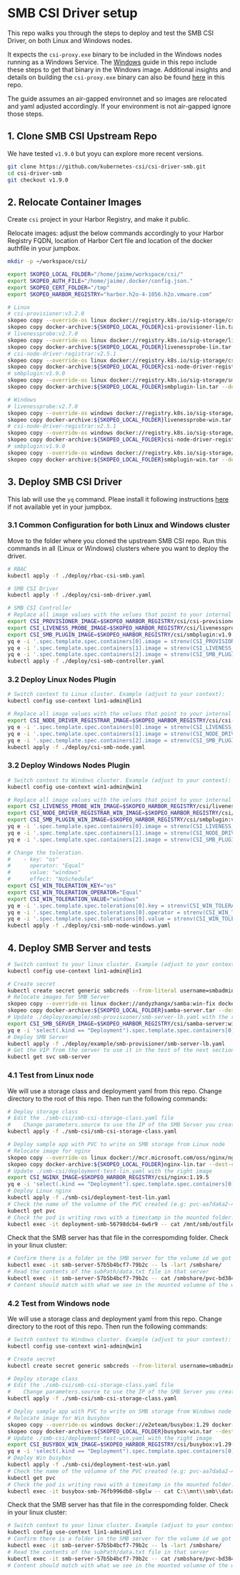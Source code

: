 # SMB CSI Driver setup

This repo walks you through the steps to deploy and test the SMB CSI Driver, on both Linux and Windows nodes.

It expects the `csi-proxy.exe` binary to be included in the Windows nodes running as a Windows Service. The [Windows](/windows/README.md) guide in this repo include these steps to get that binary in the Windows image.
Additional insights and details on building the `csi-proxy.exe` binary can also be found [here](/smb-csi/BuildCSIProxy.md) in this repo.

The guide assumes an air-gapped environnet and so images are relocated and yaml adjusted accordingly. If  your environment is not air-gapped ignore those steps.

## 1. Clone SMB CSI Upstream Repo

We have tested `v1.9.0` but yoyu can explore more recent versions.

```bash
git clone https://github.com/kubernetes-csi/csi-driver-smb.git
cd csi-driver-smb
git checkout v1.9.0
```

## 2. Relocate Container Images

Create `csi` project in your Harbor Registry, and make it public.

Relocate images: adjust the below commands accordingly to your Harbor Registry FQDN, location of Harbor Cert file and location of the docker authfile in your jumpbox.
```bash
mkdir -p ~/workspace/csi/

export SKOPEO_LOCAL_FOLDER="/home/jaime/workspace/csi/"
export SKOPEO_AUTH_FILE="/home/jaime/.docker/config.json."
export SKOPEO_CERT_FOLDER="/tmp"
export SKOPEO_HARBOR_REGISTRY="harbor.h2o-4-1056.h2o.vmware.com"

# Linux
# csi-provisioner:v3.2.0
skopeo copy --override-os linux docker://registry.k8s.io/sig-storage/csi-provisioner:v3.2.0 docker-archive:${SKOPEO_LOCAL_FOLDER}csi-provisioner-lin.tar
skopeo copy docker-archive:${SKOPEO_LOCAL_FOLDER}csi-provisioner-lin.tar --dest-cert-dir=${SKOPEO_CERT_FOLDER} --dest-authfile=${SKOPEO_AUTH_FILE} docker://${SKOPEO_HARBOR_REGISTRY}/csi/csi-provisioner:v3.2.0
# livenessprobe:v2.7.0
skopeo copy --override-os linux docker://registry.k8s.io/sig-storage/livenessprobe:v2.7.0 docker-archive:${SKOPEO_LOCAL_FOLDER}livenessprobe-lin.tar
skopeo copy docker-archive:${SKOPEO_LOCAL_FOLDER}livenessprobe-lin.tar --dest-cert-dir=${SKOPEO_CERT_FOLDER} --dest-authfile=${SKOPEO_AUTH_FILE} docker://${SKOPEO_HARBOR_REGISTRY}/csi/livenessprobe:v2.7.0
# csi-node-driver-registrar:v2.5.1
skopeo copy --override-os linux docker://registry.k8s.io/sig-storage/csi-node-driver-registrar:v2.5.1 docker-archive:${SKOPEO_LOCAL_FOLDER}csi-node-driver-registrar-lin.tar
skopeo copy docker-archive:${SKOPEO_LOCAL_FOLDER}csi-node-driver-registrar-lin.tar --dest-cert-dir=${SKOPEO_CERT_FOLDER} --dest-authfile=${SKOPEO_AUTH_FILE} docker://${SKOPEO_HARBOR_REGISTRY}/csi/csi-node-driver-registrar:v2.5.1
# smbplugin:v1.9.0
skopeo copy --override-os linux docker://registry.k8s.io/sig-storage/smbplugin:v1.9.0 docker-archive:${SKOPEO_LOCAL_FOLDER}smbplugin-lin.tar
skopeo copy docker-archive:${SKOPEO_LOCAL_FOLDER}smbplugin-lin.tar --dest-cert-dir=${SKOPEO_CERT_FOLDER} --dest-authfile=${SKOPEO_AUTH_FILE} docker://${SKOPEO_HARBOR_REGISTRY}/csi/smbplugin:v1.9.0

# Windows
# livenessprobe:v2.7.0
skopeo copy --override-os windows docker://registry.k8s.io/sig-storage/livenessprobe:v2.7.0 docker-archive:${SKOPEO_LOCAL_FOLDER}livenessprobe-win.tar
skopeo copy docker-archive:${SKOPEO_LOCAL_FOLDER}livenessprobe-win.tar --dest-cert-dir=${SKOPEO_CERT_FOLDER} --dest-authfile=${SKOPEO_AUTH_FILE} docker://${SKOPEO_HARBOR_REGISTRY}/csi/livenessprobe:v2.7.0-win
# csi-node-driver-registrar:v2.5.1
skopeo copy --override-os windows docker://registry.k8s.io/sig-storage/csi-node-driver-registrar:v2.5.1 docker-archive:${SKOPEO_LOCAL_FOLDER}csi-node-driver-registrar-win.tar
skopeo copy docker-archive:${SKOPEO_LOCAL_FOLDER}csi-node-driver-registrar-win.tar --dest-cert-dir=${SKOPEO_CERT_FOLDER} --dest-authfile=${SKOPEO_AUTH_FILE} docker://${SKOPEO_HARBOR_REGISTRY}/csi/csi-node-driver-registrar:v2.5.1-win
# smbplugin:v1.9.0
skopeo copy --override-os windows docker://registry.k8s.io/sig-storage/smbplugin:v1.9.0 docker-archive:${SKOPEO_LOCAL_FOLDER}smbplugin-win.tar
skopeo copy docker-archive:${SKOPEO_LOCAL_FOLDER}smbplugin-win.tar --dest-cert-dir=${SKOPEO_CERT_FOLDER} --dest-authfile=${SKOPEO_AUTH_FILE} docker://${SKOPEO_HARBOR_REGISTRY}/csi/smbplugin:v1.9.0-win
```

## 3. Deploy SMB CSI Driver

This lab will use the `yq` command. Pleae install it following instructions [here](https://github.com/mikefarah/yq#install) if not available yet in your jumpbox.

### 3.1 Common Configuration for both Linux and Windows cluster

Move to the folder where you cloned the upstream SMB CSI repo. Run this commands in all (Linux or Windows) clusters where you want to deploy the driver.

```bash
# RBAC
kubectl apply -f ./deploy/rbac-csi-smb.yaml

# SMB CSI Driver
kubectl apply -f ./deploy/csi-smb-driver.yaml

# SMB CSI Controller
# Replace all image values with the velues that point to your internal Harbor registry where you relocated the images:
export CSI_PROVISIONER_IMAGE=$SKOPEO_HARBOR_REGISTRY/csi/csi-provisioner:v3.2.0
export CSI_LIVENESS_PROBE_IMAGE=$SKOPEO_HARBOR_REGISTRY/csi/livenessprobe:v2.7.0
export CSI_SMB_PLUGIN_IMAGE=$SKOPEO_HARBOR_REGISTRY/csi/smbplugin:v1.9.0
yq e -i '.spec.template.spec.containers[0].image = strenv(CSI_PROVISIONER_IMAGE)' ./deploy/csi-smb-controller.yaml
yq e -i '.spec.template.spec.containers[1].image = strenv(CSI_LIVENESS_PROBE_IMAGE)' ./deploy/csi-smb-controller.yaml
yq e -i '.spec.template.spec.containers[2].image = strenv(CSI_SMB_PLUGIN_IMAGE)' ./deploy/csi-smb-controller.yaml
kubectl apply -f ./deploy/csi-smb-controller.yaml
```

### 3.2 Deploy Linux Nodes Plugin

```bash
# Switch context to Linux cluster. Example (adjust to your context):
kubectl config use-context lin1-admin@lin1

# Replace all image values with the velues that point to your internal Harbor registry where you relocated the images:
export CSI_NODE_DRIVER_REGISTRAR_IMAGE=$SKOPEO_HARBOR_REGISTRY/csi/csi-node-driver-registrar:v2.5.1
yq e -i '.spec.template.spec.containers[0].image = strenv(CSI_LIVENESS_PROBE_IMAGE)' ./deploy/csi-smb-node.yaml
yq e -i '.spec.template.spec.containers[1].image = strenv(CSI_NODE_DRIVER_REGISTRAR_IMAGE)' ./deploy/csi-smb-node.yaml
yq e -i '.spec.template.spec.containers[2].image = strenv(CSI_SMB_PLUGIN_IMAGE)' ./deploy/csi-smb-node.yaml
kubectl apply -f ./deploy/csi-smb-node.yaml
```

### 3.2 Deploy Windows Nodes Plugin

```bash
# Switch context to Windows cluster. Example (adjust to your context):
kubectl config use-context win1-admin@win1

# Replace all image values with the velues that point to your internal Harbor registry where you relocated the images:
export CSI_LIVENESS_PROBE_WIN_IMAGE=$SKOPEO_HARBOR_REGISTRY/csi/livenessprobe:v2.7.0-win
export CSI_NODE_DRIVER_REGISTRAR_WIN_IMAGE=$SKOPEO_HARBOR_REGISTRY/csi/csi-node-driver-registrar:v2.5.1-win
export CSI_SMB_PLUGIN_WIN_IMAGE=$SKOPEO_HARBOR_REGISTRY/csi/smbplugin:v1.9.0-win
yq e -i '.spec.template.spec.containers[0].image = strenv(CSI_LIVENESS_PROBE_WIN_IMAGE)' ./deploy/csi-smb-node-windows.yaml
yq e -i '.spec.template.spec.containers[1].image = strenv(CSI_NODE_DRIVER_REGISTRAR_WIN_IMAGE)' ./deploy/csi-smb-node-windows.yaml
yq e -i '.spec.template.spec.containers[2].image = strenv(CSI_SMB_PLUGIN_WIN_IMAGE)' ./deploy/csi-smb-node-windows.yaml

# Change the toleration.
#    - key: "os"
#      operator: "Equal"
#      value: "windows"
#      effect: "NoSchedule"
export CSI_WIN_TOLERATION_KEY="os"
export CSI_WIN_TOLERATION_OPERATOR="Equal"
export CSI_WIN_TOLERATION_VALUE="windows"
yq e -i '.spec.template.spec.tolerations[0].key = strenv(CSI_WIN_TOLERATION_KEY)' ./deploy/csi-smb-node-windows.yaml
yq e -i '.spec.template.spec.tolerations[0].operator = strenv(CSI_WIN_TOLERATION_OPERATOR)' ./deploy/csi-smb-node-windows.yaml
yq e -i '.spec.template.spec.tolerations[0].value = strenv(CSI_WIN_TOLERATION_VALUE)' ./deploy/csi-smb-node-windows.yaml
kubectl apply -f ./deploy/csi-smb-node-windows.yaml
```

## 4. Deploy SMB Server and tests

```bash
# Switch context to your linux cluster. Example (adjust to your context): 
kubectl config use-context lin1-admin@lin1

# Create secret
kubectl create secret generic smbcreds --from-literal username=smbadmin --from-literal password="gonative"
# Relocate images for SMB Server
skopeo copy --override-os linux docker://andyzhangx/samba:win-fix docker-archive:${SKOPEO_LOCAL_FOLDER}samba-server.tar
skopeo copy docker-archive:${SKOPEO_LOCAL_FOLDER}samba-server.tar --dest-cert-dir=${SKOPEO_CERT_FOLDER} --dest-authfile=${SKOPEO_AUTH_FILE} docker://${SKOPEO_HARBOR_REGISTRY}/csi/samba-server:win-fix
# Update ./deploy/example/smb-provisioner/smb-server-lb.yaml with the right image
export CSI_SMB_SERVER_IMAGE=$SKOPEO_HARBOR_REGISTRY/csi/samba-server:win-fix
yq e -i 'select(.kind == "Deployment").spec.template.spec.containers[0].image = strenv(CSI_SMB_SERVER_IMAGE)' ./deploy/example/smb-provisioner/smb-server-lb.yaml
# Deploy SMB Server
kubectl apply -f ./deploy/example/smb-provisioner/smb-server-lb.yaml
# Get the VIP from the server to use it in the test of the next section
kubectl get svc smb-server
```

### 4.1 Test from Linux node

We will use a storage class and deployment yaml from this repo. Change directory to the root of this repo. Then run the following commands:

```bash
# Deploy storage class
# Edit the ./smb-csi/smb-csi-storage-class.yaml file
#    Change parameters.source to use the IP of the SMB Server you created in the previous step
kubectl apply -f ./smb-csi/smb-csi-storage-class.yaml

# Deploy sample app with PVC to write on SMB storage from Linux node
# Relocate image for nginx 
skopeo copy --override-os linux docker://mcr.microsoft.com/oss/nginx/nginx:1.19.5 docker-archive:${SKOPEO_LOCAL_FOLDER}nginx-lin.tar
skopeo copy docker-archive:${SKOPEO_LOCAL_FOLDER}nginx-lin.tar --dest-cert-dir=${SKOPEO_CERT_FOLDER} --dest-authfile=${SKOPEO_AUTH_FILE} docker://${SKOPEO_HARBOR_REGISTRY}/csi/nginx:1.19.5
# Update ./smb-csi/deployment-test-lin.yaml with the right image
export CSI_NGINX_IMAGE=$SKOPEO_HARBOR_REGISTRY/csi/nginx:1.19.5
yq e -i 'select(.kind == "Deployment").spec.template.spec.containers[0].image = strenv(CSI_NGINX_IMAGE)' ./smb-csi/deployment-test-lin.yaml
# Deploy Linux nginx
kubectl apply -f ./smb-csi/deployment-test-lin.yaml
# Check the name of the volumne of the PVC created (e.g: pvc-aa7da6a2-4d78-4262-a940-8781c8f9982a)
kubectl get pvc
# Check the pod is writing rows with a timestamp in the mounted folder:
kubectl exec -it deployment-smb-56798dcb4-6w6r9 -- cat /mnt/smb/outfile
```

Check that the SMB server has that file in the correspomding folder. Check in your linux cluster:
```bash
# Confirm there is a folder in the SMB server for the volume id we got earlier
kubectl exec -it smb-server-57b5b4bcf7-79b2c -- ls -lart /smbshare/
# Read the contents of the subPath/data.txt file in that server
kubectl exec -it smb-server-57b5b4bcf7-79b2c -- cat /smbshare/pvc-bd384f88-8eaf-4289-9b17-106e388e613c/outfile
# Content should match with what we see in the mounted volumne of the windows busybox test pod
```

### 4.2 Test from Windows node

We will use a storage class and deployment yaml from this repo. Change directory to the root of this repo. Then run the following commands:

```bash
# Switch context to Windows cluster. Example (adjust to your context):
kubectl config use-context win1-admin@win1

# Create secret
kubectl create secret generic smbcreds --from-literal username=smbadmin --from-literal password="gonative"

# Deploy storage class
# Edit the ./smb-csi/smb-csi-storage-class.yaml file
#    Change parameters.source to use the IP of the SMB Server you created in the previous step
kubectl apply -f ./smb-csi/smb-csi-storage-class.yaml

# Deploy sample app with PVC to write on SMB storage from Windows node
# Relocate image for Win busybox 
skopeo copy --override-os windows docker://e2eteam/busybox:1.29 docker-archive:${SKOPEO_LOCAL_FOLDER}busybox-win.tar
skopeo copy docker-archive:${SKOPEO_LOCAL_FOLDER}busybox-win.tar --dest-cert-dir=${SKOPEO_CERT_FOLDER} --dest-authfile=${SKOPEO_AUTH_FILE} docker://${SKOPEO_HARBOR_REGISTRY}/csi/busybox:v1.29-win
# Update ./smb-csi/deployment-test-win.yaml with the right image
export CSI_BUSYBOX_WIN_IMAGE=$SKOPEO_HARBOR_REGISTRY/csi/busybox:v1.29-win
yq e -i 'select(.kind == "Deployment").spec.template.spec.containers[0].image = strenv(CSI_BUSYBOX_WIN_IMAGE)' ./smb-csi/deployment-test-win.yaml
# Deploy Win busybox
kubectl apply -f ./smb-csi/deployment-test-win.yaml
# Check the name of the volumne of the PVC created (e.g: pvc-aa7da6a2-4d78-4262-a940-8781c8f9982a)
kubectl get pvc
# Check the pod is writing rows with a timestamp in the mounted folder:
kubectl exec -it busybox-smb-76fb996db8-s8glw -- cat C:\\mnt\\smb\\data.txt
```

Check that the SMB server has that file in the correspomding folder. Check in your linux cluster:
```bash
# Switch context to your linux cluster. Example (adjust to your context): 
kubectl config use-context lin1-admin@lin1
# Confirm there is a folder in the SMB server for the volume id we got earlier
kubectl exec -it smb-server-57b5b4bcf7-79b2c -- ls -lart /smbshare/
# Read the contents of the subPath/data.txt file in that server
kubectl exec -it smb-server-57b5b4bcf7-79b2c -- cat /smbshare/pvc-bd384f88-8eaf-4289-9b17-106e388e613c/subPath/data.txt
# Content should match with what we see in the mounted volumne of the windows busybox test pod
```
